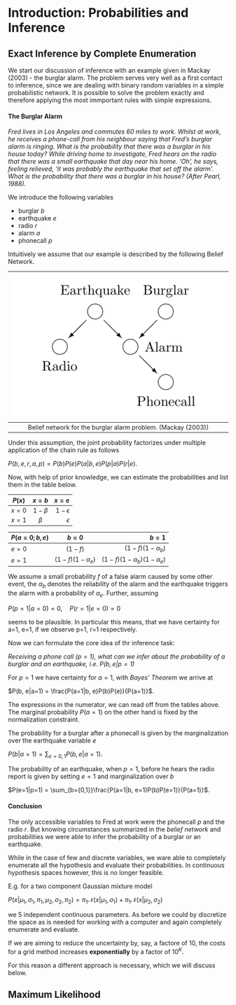 # Introduction: Probabilities and Inference

## Exact Inference by Complete Enumeration

We start our discussion of inference with an example given in Mackay (2003) - the burglar alarm. The problem serves very well as a first contact to inference, since we are dealing with binary random variables in a simple probabilistic network. It is possible to solve the problem exactly and therefore applying the most immportant rules with simple expressions.

#### The Burglar Alarm
*Fred lives in Los Angeles and commutes 60 miles to work. Whilst at work, he receives a phone-call from his neighbour saying that Fred’s burglar alarm is ringing. What is the probability that there was a burglar in his house today? While driving home to investigate, Fred hears on the radio that there was a small earthquake that day near his home. ‘Oh’, he says, feeling relieved, ‘it was probably the earthquake that set off the alarm’. What is the probability that there was a burglar in his house? (After Pearl, 1988).*

We introduce the following variables
- burglar *b*
- earthquake *e*
- radio *r*
- alarm *a*
- phonecall *p*

Intuitively we assume that our example is described by the following Belief Network.

| ![Belief Network](images/1_1_belief_network.png "Belief Network")|
|:--:| 
| Belief network for the burglar alarm problem. (Mackay (2003)) |

Under this assumption, the joint probability factorizes under multiple application of the chain rule as follows

$P(b, e, r, a, p) = P(b)P(e)P(a|b,e)P(p|a)P(r |e)$.

Now, with help of prior knowledge, we can estimate the probabilities and list them in the table below.

| $P(x)$        | $x = b$           | $x = e$  |
| ------------- |:-------------:| -----:|
| $x = 0$      | $1 - \beta$      |   $1 - \epsilon$ |
| $x = 1$      | $\beta$ | $\epsilon$ |


| $P(a=0; b, e)$ | $b = 0$         | $b = 1$  |
| ------------- |:-------------:| -----:|
| $e = 0$         | $(1 − f)$     |   $(1−f)(1−α_b)$ |
| $e = 1$         | $(1−f)(1−α_e)$| $(1−f)(1−α_b)(1−α_e)$|

We assume a small probability *f* of a false alarm caused by some other event, the $\alpha_b$ denotes the reliability of the alarm and the earthquake triggers the alarm with a probability of $\alpha_e$. Further, assuming

$P(p=1|a=0)=0, \quad P(r=1|e=0)=0$

seems to be plausible. In particular this means, that we have certainty for a=1, e=1, if we observe p=1, r=1 respectively.

Now we can formulate the core idea of thr inference task: 

*Receiving a phone call ($p=1$), what can we infer about the probability of a burglar and an earthquake, i.e. $P(b,e|p=1)$*

For $p=1$ we have certainty for $a=1$, with *Bayes' Theorem* we arrive at

$P(b, e|a=1) = \frac{P(a=1|b, e)P(b)P(e)}{P(a=1)}$.

The expressions in the numerator, we can read off from the tables above. The marginal probability $P(a=1)$ on the other hand is fixed by the normalization constraint.

The probability for a burglar after a phonecall is given by the marginalization over the earthquake variable *e*

$P(b|a=1) = \sum_{e={0,1}} P(b,e|a=1)$.

The probability of an earthquake, when $p=1$, before he hears the radio report is given by setting $e=1$ and marginalization over *b*

$P(e=1|p=1) =  \sum_{b={0,1}}\frac{P(a=1|b, e=1)P(b)P(e=1)}{P(a=1)}$.

#### Conclusion
The only accessible variables to Fred at work were the phonecall *p* and the radio *r*. But knowing circumstances summarized in the *belief network* and probabilities we were able to infer the probability of a burglar or an earthquake.

While in the case of few and discrete variables, we ware able to completely enumerate all the hypothesis and evaluate their probabilities. In continuous hypothesis spaces however, this is no longer feasible. 

E.g. for a two component Gaussian mixture model

$P(x| \mu_1, \sigma_1, \pi_1, \mu_2, \sigma_2, \pi_2) = \pi_1 \mathcal N (x| \mu_1, \sigma_1) + \pi_1 \mathcal N (x| \mu_2, \sigma_2)$

we 5 independent continuous parameters. As before we could by discretize the space as is needed for working with a computer and again completely enumerate and evaluate.

If we are aiming to reduce the uncertainty by, say, a factore of 10, the costs for a grid method increases **exponentially** by a factor of $10^K$.

For this reason a different approach is necessary, which we will discuss below.

## Maximum Likelihood

